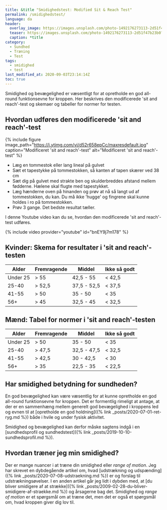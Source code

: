 ```yaml
---
title: &title "Smidighedstest: Modified Sit & Reach Test"
permalink: /smidighedstest/
language: da
header:
  overlay_image: https://images.unsplash.com/photo-1492176273113-2d51f47b23b0?ixlib=rb-1.2.1&ixid=eyJhcHBfaWQiOjEyMDd9&auto=format&fit=crop&w=2100&q=80
  teaser: https://images.unsplash.com/photo-1492176273113-2d51f47b23b0?ixlib=rb-1.2.1&ixid=eyJhcHBfaWQiOjEyMDd9&auto=format&fit=crop&w=400&q=80
  caption: *title
category:
  - Sundhed
  - Træning
  - Test
tags:
  - smidighed
  - test
last_modified_at: 2020-09-03T23:14:14Z
toc: true
---
```


Smidighed og bevægelighed er væsentligt for at opretholde en god all-round funktionsevne for kroppen. Her beskrives den modificerede 'sit and reach'-test og skemaer og tabeller for normer for testen.

## Hvordan udføres den modificerede 'sit and reach'-test

{% include figure image_path="https://i.ytimg.com/vi/d52r658epCc/maxresdefault.jpg" caption="Modificeret 'sit and reach'-test" alt="Modificeret 'sit and reach'-test" %}

- Læg en tommestok eller lang lineal på gulvet
- Sæt et tapestykke på tommestokken, så kanten af tapen skærer ved 38 cm
- Sæt dig på gulvet med strakte ben og skulderbreddes afstand mellem fødderne. Hælene skal flugte med tapestykket.
- Læg hænderne oven på hinanden og prøv at nå så langt ud af tommestokken, du kan. Du må ikke 'hugge' og fingrene skal kunne holdes i ro på tommestokken.
- Prøv 3 gange. Det bedste resultat tæller.

I denne Youtube video kan du se, hvordan den modificerede 'sit and reach'-test udføres.

{% include video provider="youtube" id="bnEY9j7m178" %}

## Kvinder: Skema for resultater i 'sit and reach'-testen

| Alder    | Fremragende  | Middel      | Ikke så godt  |
|----------|--------------|-------------|---------------|
| Under 25 | > 55         | 42,5 - 55   | < 42,5        |
| 25-40    | > 52,5       | 37,5 - 52,5 | < 37,5        |
| 41-55    | > 50         | 35 - 50     | < 35          |
| 56+      | > 45         | 32,5 - 45   | < 32,5        |

## Mænd: Tabel for normer i 'sit and reach'-testen

| Alder    | Fremragende  | Middel      | Ikke så godt  |
|----------|--------------|-------------|---------------|
| Under 25 | > 50         | 35 - 50     | < 35          |
| 25-40    | > 47,5       | 32,5 - 47,5 | < 32,5        |
| 41-55    | > 42,5       | 30 - 42,5   | < 30          |
| 56+      | > 35         | 22,5 - 35   | < 22,5        |

## Har smidighed betydning for sundheden?

En god bevægelighed kan være væsentlig for at kunne opretholde en god all-round funktionsevne for kroppen. Det er formentlig rimeligt at antage, at der er en sammenhæng mellem generelt god bevægelighed i kroppens led og evnen til at [opretholde en god holdning]({% link _posts/2020-07-01-ret-ryg.md %}) både i hvile og under fysisk aktivitet.

Smidighed og bevægelighed kan derfor måske sagtens indgå i en [sundhedsprofil og sundhedstest]({% link _posts/2019-10-10-sundhedsprofil.md %}).

## Hvordan træner jeg min smidighed?

Der er mange nuancer i at træne din smidighed eller _range of motion_. Jeg har skrevet en dybdegående artikel om, hvad [udstrækning og udspænding]({% link _posts/2020-07-08-udstraekning.md %}) er og forslag til udstrækningsøvelser. I en anden artikel går jeg lidt i dybden med, at [du bliver smidigere af at strække]({% link _posts/2009-02-28-du-bliver-smidigere-af-straekke.md %}) og årsagerne bag det. Smidighed og _range of motion_ er et spørgsmål om at træne det, men det er også et spørgsmål om, hvad kroppen giver dig lov til.
